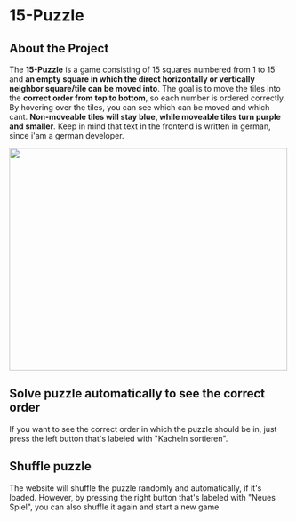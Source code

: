 # 15-Puzzle

## About the Project
The **15-Puzzle** is a game consisting of 15 squares numbered from 1 to 15 and **an empty square in which the direct horizontally or vertically neighbor square/tile can be moved into**. The goal is to move the tiles into the **correct order from top to bottom**, so each number is ordered correctly. By hovering over the tiles, you can see which can be moved and which cant. **Non-moveable tiles will stay blue, while moveable tiles turn purple and smaller**. Keep in mind that text in the frontend is written in german, since i'am a german developer.

<img src="https://github.com/LouisLohmer/15-Puzzle/assets/126259607/fda86131-df27-46e0-a1d3-abb8123a4ac7" width="500" height="400" />

## Solve puzzle automatically to see the correct order
If you want to see the correct order in which the puzzle should be in, just press the left button that's labeled with "Kacheln sortieren".

## Shuffle puzzle
The website will shuffle the puzzle randomly and automatically, if it's loaded. However, by pressing the right button that's labeled with "Neues Spiel", you can also shuffle it again and start a new game





